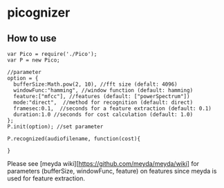 picognizer
===============

## How to use
    var Pico = require('./Pico');
    var P = new Pico;

    //parameter
    option = {
      bufferSize:Math.pow(2, 10), //fft size (defalt: 4096)
      windowFunc:"hamming", //window function (default: hamming)
      feature:["mfcc"], //features (default: ["powerSpectrum"])
      mode:"direct",  //method for recognition (default: direct)
      framesec:0.1,  //seconds for a feature extraction (default: 0.1)
      duration:1.0 //seconds for cost calculation (default: 1.0)
    };
    P.init(option); //set parameter

    P.recognized(audiofilename, function(cost){

    }

Please see [meyda wiki][https://github.com/meyda/meyda/wiki] for parameters (bufferSize, windowFunc, feature) on features since meyda is used for feature extraction.
